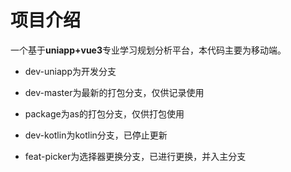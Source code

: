 # 项目介绍

  一个基于**uniapp+vue3**专业学习规划分析平台，本代码主要为移动端。  

- dev-uniapp为开发分支

- dev-master为最新的打包分支，仅供记录使用

- package为as的打包分支，仅供打包使用

- dev-kotlin为kotlin分支，已停止更新

- feat-picker为选择器更换分支，已进行更换，并入主分支
